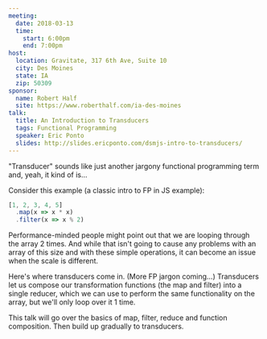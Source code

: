 ```yaml
---
meeting:
  date: 2018-03-13
  time:
    start: 6:00pm
    end: 7:00pm
host:
  location: Gravitate, 317 6th Ave, Suite 10
  city: Des Moines
  state: IA
  zip: 50309
sponsor:
  name: Robert Half
  site: https://www.roberthalf.com/ia-des-moines
talk: 
  title: An Introduction to Transducers
  tags: Functional Programming
  speaker: Eric Ponto
  slides: http://slides.ericponto.com/dsmjs-intro-to-transducers/
---
```


"Transducer" sounds like just another jargony functional programming term and,
yeah, it kind of is...

Consider this example (a classic intro to FP in JS example):

```js
[1, 2, 3, 4, 5]
  .map(x => x * x)
  .filter(x => x % 2)
```

Performance-minded people might point out that we are looping through the array 2
times. And while that isn't going to cause any problems with an array of this size
and with these simple operations, it can become an issue when the scale is different.

Here's where transducers come in. (More FP jargon coming...) Transducers let us
compose our transformation functions (the map and filter) into a single reducer,
which we can use to perform the same functionality on the array, but we'll only
loop over it 1 time.

This talk will go over the basics of map, filter, reduce and function composition.
Then build up gradually to transducers.
